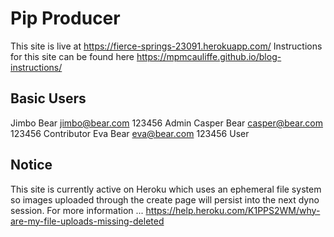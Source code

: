 # Pip Producer

This site is live at https://fierce-springs-23091.herokuapp.com/
Instructions for this site can be found here https://mpmcauliffe.github.io/blog-instructions/


## Basic Users

Jimbo Bear	jimbo@bear.com	123456	Admin
Casper Bear	casper@bear.com	123456	Contributor
Eva Bear	eva@bear.com	123456	User


## Notice

This site is currently active on Heroku which uses an ephemeral file system so images uploaded through the create page will persist into the next dyno session.
For more information ... https://help.heroku.com/K1PPS2WM/why-are-my-file-uploads-missing-deleted
